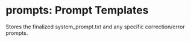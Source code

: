 # prompts: Prompt Templates
Stores the finalized system_prompt.txt and any specific correction/error prompts.
